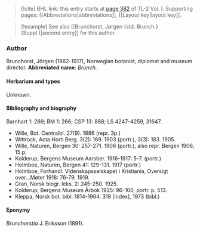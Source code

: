 > [!cite] BHL link: this entry starts at [page 382](https://www.biodiversitylibrary.org/page/33120513) of TL-2 Vol. I.
> Supporting pages: [[Abbreviations|abbreviations]], [[Layout key|layout key]].

> [!example] See also [[Brunchorst, Jørgen {std. Brunch.} (Suppl.)|second entry]] for this author

### Author

Brunchorst, Jörgen (1862-1917), Norwegian botanist, diplomat and museum director. 
**Abbreviated name**: *Brunch.*

#### Herbarium and types

Unknown.

#### Bibliography and biography

Barnhart 1: 269; BM 1: 266; CSP 13: 868; LS 4247-4259, 31647.
- Wille, Bot. Centralbl. 27(9). 1886 (repr. 3p.)
- Wittrock, Acta Horti Berg. 3(2): 169. 1903 (portr.), 3(3): 183. 1905.
- Wille, Naturen, Bergen 30: 257-271. 1906 (portr.), also repr. Bergen 1906, 15 p.
- Kolderup, Bergens Museum Aarsber. 1916-1917: 5-7. (portr.)
- Holmboe, Naturen, Bergen 41: 129-131. 1917 (portr.)
- Holmboe, Forhandl. Videnskapsselskapet i Kristiania, Oversigt over...Møter 1918: 76-79. 1919.
- Gran, Norsk biogr. leks. 2: 245-250. 1925.
- Kolderup, Bergens Museum Årbok 1925: 96-100, portr. p. 513.
- Kleppa, Norsk bot. bibl. 1814-1964. 319 \[index\], 1973 (bibl.)

#### Eponymy

*Brunchorstia* J. Eriksson (1891).

